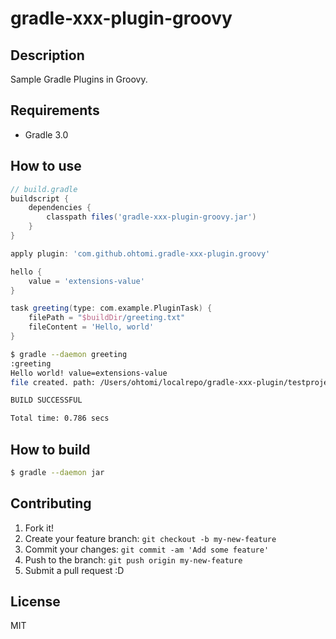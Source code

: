 # gradle-xxx-plugin-groovy

## Description
Sample Gradle Plugins in Groovy.

## Requirements
- Gradle 3.0

## How to use
```groovy
// build.gradle
buildscript {
    dependencies {
        classpath files('gradle-xxx-plugin-groovy.jar')
    }
}

apply plugin: 'com.github.ohtomi.gradle-xxx-plugin.groovy'

hello {
    value = 'extensions-value'
}

task greeting(type: com.example.PluginTask) {
    filePath = "$buildDir/greeting.txt"
    fileContent = 'Hello, world'
}
```

```bash
$ gradle --daemon greeting
:greeting
Hello world! value=extensions-value
file created. path: /Users/ohtomi/localrepo/gradle-xxx-plugin/testproject/build/greeting.txt

BUILD SUCCESSFUL

Total time: 0.786 secs
```

## How to build
```bash
$ gradle --daemon jar
```

## Contributing
1. Fork it!
2. Create your feature branch: `git checkout -b my-new-feature`
3. Commit your changes: `git commit -am 'Add some feature'`
4. Push to the branch: `git push origin my-new-feature`
5. Submit a pull request :D

## License
MIT
